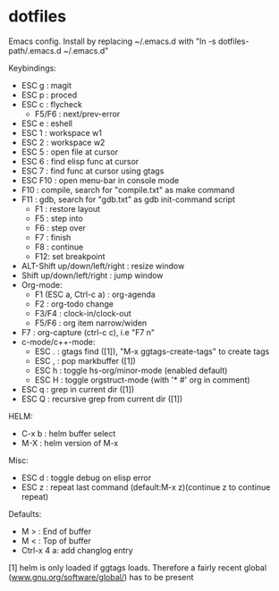 dotfiles
========

Emacs config. Install by replacing ~/.emacs.d with
"ln -s dotfiles-path/.emacs.d ~/.emacs.d"

Keybindings:

 * ESC g : magit
 * ESC p : proced
 * ESC c : flycheck
   * F5/F6 : next/prev-error
 * ESC e : eshell
 * ESC 1 : workspace w1
 * ESC 2 : workspace w2
 * ESC 5 : open file at cursor
 * ESC 6 : find elisp func at cursor
 * ESC 7 : find func at cursor using gtags
 * ESC F10 : open menu-bar in console mode
 * F10   : compile, search for "compile.txt" as make command
 * F11   : gdb, search for "gdb.txt" as gdb init-command script
   * F1 : restore layout
   * F5 : step into
   * F6 : step over
   * F7 : finish
   * F8 : continue
   * F12: set breakpoint
 * ALT-Shift up/down/left/right : resize window
 * Shift up/down/left/right : jump window
 * Org-mode:
   * F1 (ESC a, Ctrl-c a) : org-agenda
   * F2  : org-todo change
   * F3/F4 : clock-in/clock-out
   * F5/F6 : org item narrow/widen
 * F7 : org-capture (ctrl-c c), i.e "F7 n"
 * c-mode/c++-mode:
   * ESC . : gtags find ([1]), "M-x ggtags-create-tags" to create tags
   * ESC , : pop markbuffer ([1])
   * ESC h : toggle hs-org/minor-mode (enabled default)
   * ESC H : toggle orgstruct-mode (with '* #' org in comment)
 * ESC q : grep in current dir ([1])
 * ESC Q : recursive grep from current dir ([1])

HELM:
 * C-x b : helm buffer select
 * M-X   : helm version of M-x
 
Misc:
 * ESC d : toggle debug on elisp error
 * ESC z : repeat last command (default:M-x z)(continue z to continue repeat)

Defaults:

 * M > : End of buffer
 * M < : Top of buffer
 * Ctrl-x 4 a: add changlog entry

[1] helm is only loaded if ggtags loads. Therefore a fairly recent global (www.gnu.org/software/global/) has to be present